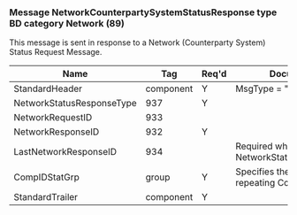 ### Message NetworkCounterpartySystemStatusResponse type BD category Network (89)

This message is sent in response to a Network (Counterparty System) Status Request Message.

| Name                      | Tag       | Req'd | Documentation                              |
|---------------------------|-----------|----------|--------------------------------------------|
| StandardHeader            | component |   Y   | MsgType = "BD"                             |
| NetworkStatusResponseType | 937       |   Y   |                                            |
| NetworkRequestID          | 933       |       |                                            |
| NetworkResponseID         | 932       |   Y   |                                            |
| LastNetworkResponseID     | 934       |       | Required when NetworkStatusResponseType=2  |
| CompIDStatGrp             | group     |   Y   | Specifies the number of repeating CompId's |
| StandardTrailer           | component |   Y   |                                            |


